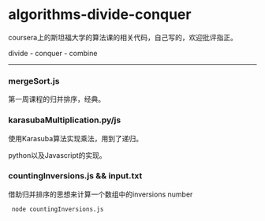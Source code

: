 # algorithms-divide-conquer

coursera上的斯坦福大学的算法课的相关代码，自己写的，欢迎批评指正。

divide - conquer - combine

---

### mergeSort.js

第一周课程的归并排序，经典。

### karasubaMultiplication.py/js

使用Karasuba算法实现乘法，用到了递归。

python以及Javascript的实现。

### countingInversions.js && input.txt

借助归并排序的思想来计算一个数组中的inversions number

<code> node countingInversions.js </code>
